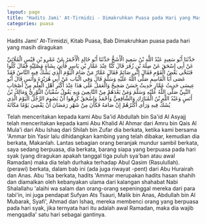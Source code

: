 ```yaml
---
layout: page
title: "Hadits Jami' At-Tirmidzi - Dimakruhkan Puasa pada Hari yang Masih Diragukan"
categories: puasa
---
```


Hadits Jami' At-Tirmidzi, Kitab Puasa, Bab Dimakruhkan puasa pada hari yang masih diragukan

<p class="arab">
حَدَّثَنَا أَبُو سَعِيدٍ عَبْدُ اللَّهِ بْنُ سَعِيدٍ الْأَشَجُّ حَدَّثَنَا أَبُو خَالِدٍ الْأَحْمَرُ عَنْ عَمْرِو بْنِ قَيْسٍ الْمُلَائِيِّ عَنْ أَبِي إِسْحَقَ عَنْ صِلَةَ بْنِ زُفَرَ قَالَ كُنَّا عِنْدَ عَمَّارِ بْنِ يَاسِرٍ فَأُتِيَ بِشَاةٍ مَصْلِيَّةٍ فَقَالَ كُلُوا فَتَنَحَّى بَعْضُ الْقَوْمِ فَقَالَ إِنِّي صَائِمٌ فَقَالَ عَمَّارٌ مَنْ صَامَ الْيَوْمَ الَّذِي يَشُكُّ فِيهِ النَّاسُ فَقَدْ عَصَى أَبَا الْقَاسِمِ صَلَّى اللَّهُ عَلَيْهِ وَسَلَّمَ قَالَ وَفِي الْبَاب عَنْ أَبِي هُرَيْرَةَ وَأَنَسٍ قَالَ أَبُو عِيسَى حَدِيثُ عَمَّارٍ حَدِيثٌ حَسَنٌ صَحِيحٌ وَالْعَمَلُ عَلَى هَذَا عِنْدَ أَكْثَرِ أَهْلِ الْعِلْمِ مِنْ أَصْحَابِ النَّبِيِّ صَلَّى اللَّهُ عَلَيْهِ وَسَلَّمَ وَمَنْ بَعْدَهُمْ مِنْ التَّابِعِينَ وَبِهِ يَقُولُ سُفْيَانُ الثَّوْرِيُّ وَمَالِكُ بْنُ أَنَسٍ وَعَبْدُ اللَّهِ بْنُ الْمُبَارَكِ وَالشَّافِعِيُّ وَأَحْمَدُ وَإِسْحَقُ كَرِهُوا أَنْ يَصُومَ الرَّجُلُ الْيَوْمَ الَّذِي يُشَكُّ فِيهِ وَرَأَى أَكْثَرُهُمْ إِنْ صَامَهُ فَكَانَ مِنْ شَهْرِ رَمَضَانَ أَنْ يَقْضِيَ يَوْمًا مَكَانَهُ
</p>

Telah menceritakan kepada kami Abu Sa'id Abdullah bin Sa'id Al Asyajj telah menceritakan kepada kami Abu Khalid Al Ahmar dari Amru bin Qais Al Mula'i dari Abu Ishaq dari Shilah bin Zufar dia berkata, ketika kami bersama 'Ammar bin Yasir lalu dihidangkan kambing yang telah dibakar, kemudian dia berkata, Makanlah. Lantas sebagian orang beranjak mundur sambil berkata, saya sedang berpuasa, dia berkata, barang siapa yang berpuasa pada hari syak (yang diragukan apakah tanggal tiga puluh sya'ban atau awal Ramadan) maka dia telah durhaka terhadap Abul Qasim (Rasulullah). (perawi) berkata, dalam bab ini (ada juga riwayat -pent) dari Abu Hurairah dan Anas. Abu 'Isa berkata, hadits 'Ammar merupakan hadits hasan shahih dan diamalkan oleh kebanyakan ulama dari kalangan shahabat Nabi Shalallahu 'alaihi wa salam dan orang-orang sepeninggal mereka dari para tabi'in, ini juga pendapat Sufyan Ats Tsauri, Malik bin Anas, Abdullah bin Al Mubarak, Syafi', Ahmad dan Ishaq, mereka membenci orang yang berpuasa pada hari syak, jika ternyata hari itu adalah awal Ramadan, maka dia wajib mengqadla' satu hari sebagai gantinya.